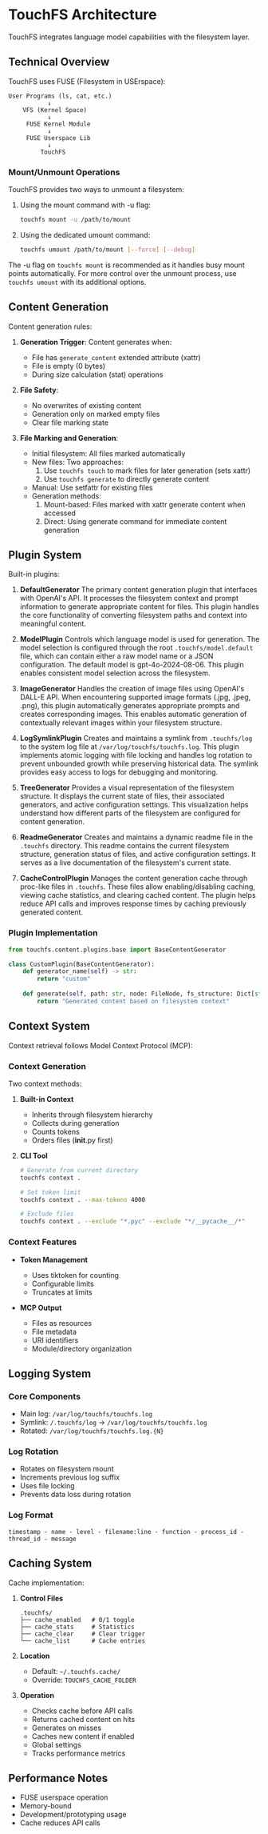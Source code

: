 # TouchFS Architecture

TouchFS integrates language model capabilities with the filesystem layer.

## Technical Overview

TouchFS uses FUSE (Filesystem in USErspace):

```
User Programs (ls, cat, etc.)
           ↓
    VFS (Kernel Space)
           ↓
     FUSE Kernel Module
           ↓
     FUSE Userspace Lib
           ↓
         TouchFS
```

### Mount/Unmount Operations

TouchFS provides two ways to unmount a filesystem:

1. Using the mount command with -u flag:
   ```bash
   touchfs mount -u /path/to/mount
   ```

2. Using the dedicated umount command:
   ```bash
   touchfs umount /path/to/mount [--force] [--debug]
   ```

The -u flag on `touchfs mount` is recommended as it handles busy mount points automatically. For more control over the unmount process, use `touchfs umount` with its additional options.

## Content Generation

Content generation rules:

1. **Generation Trigger**: Content generates when:
   - File has `generate_content` extended attribute (xattr)
   - File is empty (0 bytes)
   - During size calculation (stat) operations

2. **File Safety**:
   - No overwrites of existing content
   - Generation only on marked empty files
   - Clear file marking state

3. **File Marking and Generation**:
   - Initial filesystem: All files marked automatically
   - New files: Two approaches:
     1. Use `touchfs touch` to mark files for later generation (sets xattr)
     2. Use `touchfs generate` to directly generate content
   - Manual: Use setfattr for existing files
   - Generation methods:
     1. Mount-based: Files marked with xattr generate content when accessed
     2. Direct: Using generate command for immediate content generation

## Plugin System

Built-in plugins:

1. **DefaultGenerator**
The primary content generation plugin that interfaces with OpenAI's API. It processes the filesystem context and prompt information to generate appropriate content for files. This plugin handles the core functionality of converting filesystem paths and context into meaningful content.

2. **ModelPlugin**
Controls which language model is used for generation. The model selection is configured through the root `.touchfs/model.default` file, which can contain either a raw model name or a JSON configuration. The default model is gpt-4o-2024-08-06. This plugin enables consistent model selection across the filesystem.

3. **ImageGenerator**
Handles the creation of image files using OpenAI's DALL-E API. When encountering supported image formats (.jpg, .jpeg, .png), this plugin automatically generates appropriate prompts and creates corresponding images. This enables automatic generation of contextually relevant images within your filesystem structure.

4. **LogSymlinkPlugin**
Creates and maintains a symlink from `.touchfs/log` to the system log file at `/var/log/touchfs/touchfs.log`. This plugin implements atomic logging with file locking and handles log rotation to prevent unbounded growth while preserving historical data. The symlink provides easy access to logs for debugging and monitoring.

5. **TreeGenerator**
Provides a visual representation of the filesystem structure. It displays the current state of files, their associated generators, and active configuration settings. This visualization helps understand how different parts of the filesystem are configured for content generation.

6. **ReadmeGenerator**
Creates and maintains a dynamic readme file in the `.touchfs` directory. This readme contains the current filesystem structure, generation status of files, and active configuration settings. It serves as a live documentation of the filesystem's current state.

7. **CacheControlPlugin**
Manages the content generation cache through proc-like files in `.touchfs`. These files allow enabling/disabling caching, viewing cache statistics, and clearing cached content. The plugin helps reduce API calls and improves response times by caching previously generated content.

### Plugin Implementation

```python
from touchfs.content.plugins.base import BaseContentGenerator

class CustomPlugin(BaseContentGenerator):
    def generator_name(self) -> str:
        return "custom"
        
    def generate(self, path: str, node: FileNode, fs_structure: Dict[str, FileNode]) -> str:
        return "Generated content based on filesystem context"
```

## Context System

Context retrieval follows Model Context Protocol (MCP):

### Context Generation

Two context methods:

1. **Built-in Context**
   - Inherits through filesystem hierarchy
   - Collects during generation
   - Counts tokens
   - Orders files (__init__.py first)

2. **CLI Tool**
   ```bash
   # Generate from current directory
   touchfs context .
   
   # Set token limit
   touchfs context . --max-tokens 4000
   
   # Exclude files
   touchfs context . --exclude "*.pyc" --exclude "*/__pycache__/*"
   ```

### Context Features

- **Token Management**
  - Uses tiktoken for counting
  - Configurable limits
  - Truncates at limits

- **MCP Output**
  - Files as resources
  - File metadata
  - URI identifiers
  - Module/directory organization

## Logging System

### Core Components
- Main log: `/var/log/touchfs/touchfs.log`
- Symlink: `/.touchfs/log` -> `/var/log/touchfs/touchfs.log`
- Rotated: `/var/log/touchfs/touchfs.log.{N}`

### Log Rotation
- Rotates on filesystem mount
- Increments previous log suffix
- Uses file locking
- Prevents data loss during rotation

### Log Format
```
timestamp - name - level - filename:line - function - process_id - thread_id - message
```

## Caching System

Cache implementation:

1. **Control Files**
   ```
   .touchfs/
   ├── cache_enabled   # 0/1 toggle
   ├── cache_stats     # Statistics
   ├── cache_clear     # Clear trigger
   └── cache_list      # Cache entries
   ```

2. **Location**
   - Default: `~/.touchfs.cache/`
   - Override: `TOUCHFS_CACHE_FOLDER`

3. **Operation**
   - Checks cache before API calls
   - Returns cached content on hits
   - Generates on misses
   - Caches new content if enabled
   - Global settings
   - Tracks performance metrics

## Performance Notes

- FUSE userspace operation
- Memory-bound
- Development/prototyping usage
- Cache reduces API calls
